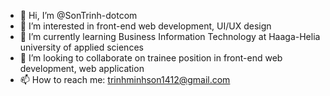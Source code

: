 - 👋 Hi, I’m @SonTrinh-dotcom
- 👀 I’m interested in front-end web development, UI/UX design
- 🌱 I’m currently learning Business Information Technology at Haaga-Helia university of applied sciences 
- 💞️ I’m looking to collaborate on trainee position in front-end web development, web application
- 📫 How to reach me: trinhminhson1412@gmail.com

<!---
SonTrinh-dotcom/SonTrinh-dotcom is a ✨ special ✨ repository because its `README.md` (this file) appears on your GitHub profile.
You can click the Preview link to take a look at your changes.
--->
